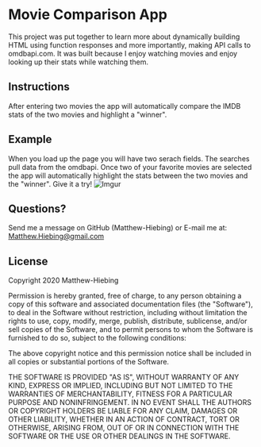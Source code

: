 # Movie Comparison App

This project was put together to learn more about dynamically building HTML using function responses and more importantly, making API calls to omdbapi.com.  It was built because I enjoy watching movies and enjoy looking up their stats while watching them.

## Instructions
After entering two movies the app will automatically compare the IMDB stats of the two movies and highlight a "winner".

## Example
When you load up the page you will have two serach fields.  The searches pull data from the omdbapi.  Once two of your favorite movies are selected the app will automatically highlight the stats between the two movies and the "winner".  Give it a try!
![Imgur](https://i.imgur.com/V4AMMPf.jpg)

## Questions?
Send me a message on GitHub (Matthew-Hiebing) or E-mail me at: Matthew.Hiebing@gmail.com

## License
Copyright 2020 Matthew-Hiebing

Permission is hereby granted, free of charge, to any person obtaining a copy of this software and associated documentation files (the "Software"), to deal in the Software without restriction, including without limitation the rights to use, copy, modify, merge, publish, distribute, sublicense, and/or sell copies of the Software, and to permit persons to whom the Software is furnished to do so, subject to the following conditions:

The above copyright notice and this permission notice shall be included in all copies or substantial portions of the Software.

THE SOFTWARE IS PROVIDED "AS IS", WITHOUT WARRANTY OF ANY KIND, EXPRESS OR IMPLIED, INCLUDING BUT NOT LIMITED TO THE WARRANTIES OF MERCHANTABILITY, FITNESS FOR A PARTICULAR PURPOSE AND NONINFRINGEMENT. IN NO EVENT SHALL THE AUTHORS OR COPYRIGHT HOLDERS BE LIABLE FOR ANY CLAIM, DAMAGES OR OTHER LIABILITY, WHETHER IN AN ACTION OF CONTRACT, TORT OR OTHERWISE, ARISING FROM, OUT OF OR IN CONNECTION WITH THE SOFTWARE OR THE USE OR OTHER DEALINGS IN THE SOFTWARE.
